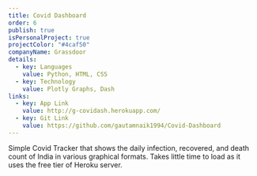 ```yaml
---
title: Covid Dashboard
order: 6
publish: true
isPersonalProject: true
projectColor: "#4caf50"
companyName: Grassdoor
details:
  - key: Languages
    value: Python, HTML, CSS
  - key: Technology
    value: Plotly Graphs, Dash
links:
  - key: App Link
    value: http://g-covidash.herokuapp.com/
  - key: Git Link
    value: https://github.com/gautamnaik1994/Covid-Dashboard
---
```

<!--StartFragment-->

Simple Covid Tracker that shows the daily infection, recovered, and death count of India in various graphical formats. Takes little time to load as it uses the free tier of Heroku server.

<!--EndFragment-->